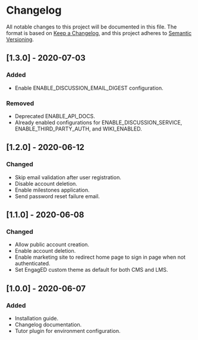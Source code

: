 # Changelog
All notable changes to this project will be documented in this file.
The format is based on [Keep a Changelog](https://keepachangelog.com/en/1.0.0/), and this project adheres to [Semantic Versioning](https://semver.org/spec/v2.0.0.html).

## [1.3.0] - 2020-07-03
### Added
- Enable ENABLE_DISCUSSION_EMAIL_DIGEST configuration.
### Removed
- Deprecated ENABLE_API_DOCS.
- Already enabled configurations for ENABLE_DISCUSSION_SERVICE, ENABLE_THIRD_PARTY_AUTH, and WIKI_ENABLED.

## [1.2.0] - 2020-06-12
### Changed
- Skip email validation after user registration.
- Disable account deletion.
- Enable milestones application.
- Send password reset failure email.

## [1.1.0] - 2020-06-08
### Changed
- Allow public account creation.
- Enable account deletion.
- Enable marketing site to redirect home page to sign in page when not authenticated.
- Set EngagED custom theme as default for both CMS and LMS.

## [1.0.0] - 2020-06-07
### Added
- Installation guide.
- Changelog documentation.
- Tutor plugin for environment configuration.